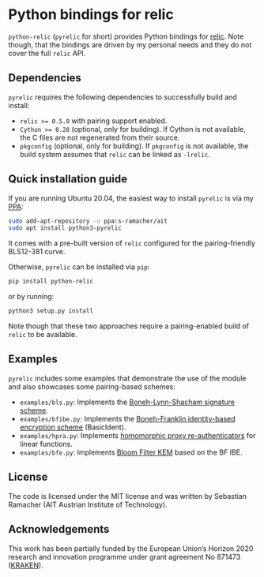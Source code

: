 # Python bindings for relic

`python-relic` (`pyrelic` for short) provides Python bindings for
[relic](https://github.com/relic-toolkit/relic). Note though, that the bindings are driven by my
personal needs and they do not cover the full `relic` API.

## Dependencies

`pyrelic` requires the following dependencies to successfully build and install:
* `relic >= 0.5.0` with pairing support enabled.
* `Cython >= 0.28` (optional, only for building). If Cython is not available, the C files are not
  regenerated from their source.
* `pkgconfig` (optional, only for building). If `pkgconfig` is not available, the build system
  assumes that `relic` can be linked as `-lrelic`.

## Quick installation guide

If you are running Ubuntu 20.04, the easiest way to install `pyrelic` is via my
[PPA](https://launchpad.net/~s-ramacher/+archive/ubuntu/ait):
```sh
sudo add-apt-repository -u ppa:s-ramacher/ait
sudo apt install python3-pyrelic
```
It comes with a pre-built version of `relic` configured for the pairing-friendly BLS12-381 curve.

Otherwise, `pyrelic` can be installed via `pip`:
```sh
pip install python-relic
```
or by running:
```sh
python3 setup.py install
```
Note though that these two approaches require a pairing-enabled build of `relic` to be available.

## Examples

`pyrelic` includes some examples that demonstrate the use of the module and also showcases some
pairing-based schemes:
* `examples/bls.py`: Implements the [Boneh-Lynn-Shacham signature
  scheme](https://doi.org/10.1007%2Fs00145-004-0314-9).
* `examples/bfibe.py`: Implements the [Boneh-Franklin identity-based encryption
  scheme](https://doi.org/10.1007/3-540-44647-8_13) (BasicIdent).
* `examples/hpra.py`: Implements [homomorphic proxy
  re-authenticators](https://doi.org/10.1007/978-3-319-70972-7_7) for linear functions.
* `examples/bfe.py`: Implements [Bloom Filter KEM](https://doi.org/10.1007/978-3-319-78372-7_14)
  based on the BF IBE.

## License

The code is licensed under the MIT license and was written by Sebastian Ramacher (AIT Austrian
Institute of Technology).

## Acknowledgements

This work has been partially funded by the European Union’s Horizon 2020 research and innovation
programme under grant agreement No 871473 ([KRAKEN](https://krakenh2020.eu/)).

